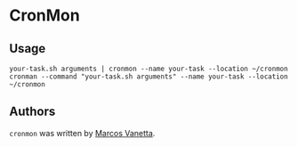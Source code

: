 # CronMon

## Usage

```
your-task.sh arguments | cronmon --name your-task --location ~/cronmon
cronman --command "your-task.sh arguments" --name your-task --location ~/cronmon
```

## Authors

`cronmon` was written by [Marcos Vanetta](http://twitter.com/malev).
